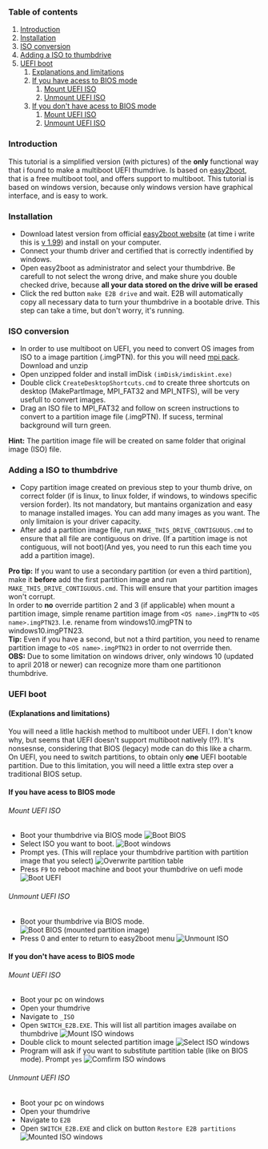### Table of contents
1. [Introduction](#introduction)
2. [Installation](#installation)
3. [ISO conversion](#iso-conversion)
4. [Adding a ISO to thumbdrive](#adding-a-iso-to-thumbdrive)
5. [UEFI boot](#uefi-boot)
    1. [Explanations and limitations](#explanations-and-limitations)
    2. [If you have acess to BIOS mode](#if-you-have-acess-to-bios-mode)
         1. [Mount UEFI ISO](#mount-uefi-iso)
         2. [Unmount UEFI ISO](#unmount-uefi-iso)
    3. [If you don't have acess to BIOS mode](#if-you-dont-have-acess-to-bios-mode)
         1. [Mount UEFI ISO](#mount-uefi-iso-1)
         2. [Unmount UEFI ISO](#unmount-uefi-iso-1)




### Introduction
This tutorial is a simplified version (with pictures) of the **only** functional way that i found to make a multiboot UEFI thumdrive.
Is based on [easy2boot](http://www.easy2boot.com/), that is a free multiboot tool, and offers support to multiboot.
This tutorial is based on windows version, because only windows version have graphical interface, and is easy to work.

### Installation
* Download latest version from official [easy2boot website](http://www.easy2boot.com/download) (at time i write this is [v 1.99](http://files.easy2boot.com/200003273-a94b8ab584/Easy2Boot_v1.99.exe)) and install on your computer.
* Connect your thumb driver and certified that is correctly indentified by windows.
* Open easy2boot as administrator and select your thumbdrive. Be carefull to not select the wrong drive, and make shure you double checked drive, because **all your data stored on the drive will be erased**
* Click the red button `make E2B drive` and wait. E2B will automatically copy all necessary data to turn your thumbdrive in a bootable drive. This step can take a time, but don't worry, it's running.

### ISO conversion
* In order to use multiboot on UEFI, you need to convert OS images from ISO to a image partition (.imgPTN). for this you will need [mpi pack](http://www.easy2boot.com/download/mpi-pack/).<br> Download and unzip
* Open unzipped folder and install imDisk `(imDisk/imdiskint.exe)`
* Double click `CreateDesktopShortcuts.cmd` to create three shortcuts on desktop (MakePartImage, MPI_FAT32 and MPI_NTFS), will be very usefull to convert images.
* Drag an ISO file to MPI_FAT32 and follow on screen instructions to convert to a partition image file (.imgPTN).
If sucess, terminal background will turn green.

**Hint:** The partition image file will be created on same folder that original image (ISO) file.

### Adding a ISO to thumbdrive
* Copy partition image created on previous step to your thumb drive, on correct folder (if is linux, to linux folder, if windows, to windows specific version forder). Its not mandatory, but mantains organization and easy to manage installed images.
You can add many images as you want. The only limitaion is your driver capacity.
* After add a partition image file, run `MAKE_THIS_DRIVE_CONTIGUOUS.cmd` to ensure that all file are contiguous on drive. (If a partition image is not contiguous, will not boot)(And yes, you need to run this each time you add a  partition image).



**Pro tip:** If you want to use a secondary partition (or even a third partition), make it **before** add the first partition image and run `MAKE_THIS_DRIVE_CONTIGUOUS.cmd`. This will ensure that your partition images won't corrupt.
<br>In order to **no** override partition 2 and 3 (if applicable) when mount a partition image, simple rename partition image from `<OS name>.imgPTN` to `<OS name>.imgPTN23`. I.e. rename from windows10.imgPTN to windows10.imgPTN23.<br>
**Tip:** Even if you have a second, but not a third partition, you need to rename partition image to `<OS name>.imgPTN23` in order to not overrride then.
<br>
**OBS:** Due to some limitation on windows driver, only windows 10 (updated to april 2018 or newer) can recognize more tham one partitionon thumbdrive.

### UEFI boot
#### (Explanations and limitations)
You will need a litlle hackish method to multiboot under UEFI.
I don't know why, but seems that UEFI doesn't support multiboot natively (!?). It's nonsesnse, considering that BIOS (legacy) mode can do this like a charm.
On UEFI, you need to switch partitions, to obtain only **one** UEFI bootable partition.
Due to this limitation, you will need a little extra step over a traditional BIOS setup.

#### If you have acess to BIOS mode
###### Mount UEFI ISO

* Boot your thumbdrive via BIOS mode
![Boot BIOS](main_menu.png)
* Select ISO you want to boot.
![Boot windows](windows_menu.png)
* Prompt yes. (This will replace your thumbdrive partition with partition image that you select)
![Overwrite partition table](overwrite_partition_table.png)
* Press `F9` to reboot machine and boot your thumbdrive on uefi mode
![Boot UEFI](boot_uefi.png)

###### Unmount UEFI ISO
* Boot your thumbdrive via BIOS mode.
![Boot BIOS (mounted partition image)](boot_bios.png)
* Press 0 and enter to return to easy2boot menu
![Unmount ISO](unmount_iso.png)

#### If you don't have acess to BIOS mode
###### Mount UEFI ISO

* Boot your pc on windows
* Open your thumdrive
* Navigate to `_ISO`
* Open `SWITCH_E2B.EXE`. This will list all partition images availabe on thumbdrive
![Mount ISO windows](mount_iso_windows.png)
* Double click to mount selected partition image
![Select ISO windows](select_iso_windows.png)
* Program will ask if you want to substitute partition table (like on BIOS mode). Prompt `yes`
![Comfirm ISO windows](confirm_iso_windows.png)

###### Unmount UEFI ISO

* Boot your pc on windows
* Open your thumdrive
* Navigate to `E2B`
* Open `SWITCH_E2B.EXE` and click on button `Restore E2B partitions`
![Mounted ISO windows](mounted_iso_windows.png)
